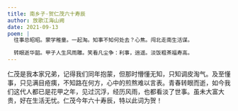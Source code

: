 ```yaml
---
title: 南乡子·贺仁茂六十寿辰
author: 放歌江海山阙
date: 2021-09-13
poem: |
  往事总昭昭。蒙学稚童。一起淘。知事不知何处去？心焦。闯北走南生活谋。

  转眼逝华韶。甲子人生风雨雕。笑看凡尘争：利事，逍遥。淡饭粗茶福寿高。
---
```


仁茂是我本家兄弟，记得我们同年抱蒙，但那时懵懂无知，只知调皮淘气。及至懂事，只见满目疮痍，不知路在何方，心中的煎熬难以言表。青春转眼而逝，如今我们这代人都已是花甲之年，见过沉浮，经历风雨，也都看淡了世事。虽未大富大贵，好在生活无忧。仁茂今年六十寿辰，特以此词为贺！
